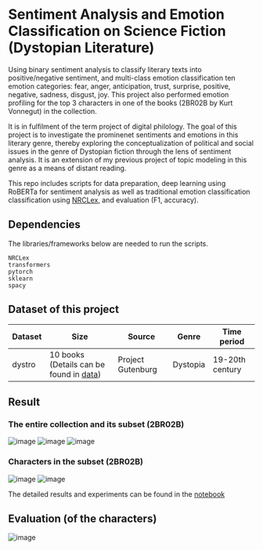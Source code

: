 # Sentiment Analysis and Emotion Classification on Science Fiction (Dystopian Literature)

Using binary sentiment analysis to classify literary texts into positive/negative sentiment, and multi-class emotion classification ten emotion categories: fear, anger, anticipation, trust, surprise, positive, negative, sadness, disgust, joy. This project also performed emotion profiling for the top 3 characters in one of the books (2BR02B by Kurt Vonnegut) in the collection.

It is in fulfilment of the term project of digital philology. The goal of this project is to investigate the prominenet sentiments and emotions in this literary genre, thereby exploring the conceptualization of political and social issues in the genre of Dystopian fiction through the lens of sentiment analysis. It is an extension of my previous project of topic modeling in this genre as a means of distant reading.

This repo includes scripts for data preparation, deep learning using RoBERTa for sentiment analysis as well as traditional emotion classification classification using [NRCLex](https://github.com/metalcorebear/NRCLex), and evaluation (F1, accuracy).


## Dependencies
The libraries/frameworks below are needed to run the scripts.
```
NRCLex
transformers
pytorch
sklearn
spacy
```

## Dataset of this project

| Dataset |     Size    | Source       | Genre | Time period         |
| -------- | ------------  | ----------- | ------ | ----------- |
| dystro |      10 books (Details can be found in [data](https://github.com/evelynkyl/scifi-sentiment-emotion-classifiction/data)) | Project Gutenburg   | Dystopia | 19-20th century   |

## Result
### The entire collection and its subset (2BR02B)
![image](https://user-images.githubusercontent.com/40916491/149620871-1b71231c-9d15-497c-8a2e-c276c9ef0cd8.png)
![image](https://user-images.githubusercontent.com/40916491/149620966-077abf03-9b27-465c-80ad-e3a43ef33f5d.png)
![image](https://user-images.githubusercontent.com/40916491/149620958-c730d16a-c5f4-4fad-bcc4-2fc2bc906548.png)
### Characters in the subset (2BR02B)
![image](https://user-images.githubusercontent.com/40916491/149620985-cd964f21-e7ab-4b2b-8ca3-07d97389e2d2.png)
![image](https://user-images.githubusercontent.com/40916491/149620988-b169ff79-9013-416d-8a45-a43c65af42f0.png)

The detailed results and experiments can be found in the [notebook](https://github.com/evelynkyl/scifi-sentiment-emotion-classifiction/senti_emo_classfication_dystopian.ipynb)

## Evaluation (of the characters)
![image](https://user-images.githubusercontent.com/40916491/149620994-9482cce1-73b1-4e39-9cb0-d4184b1436ee.png)
